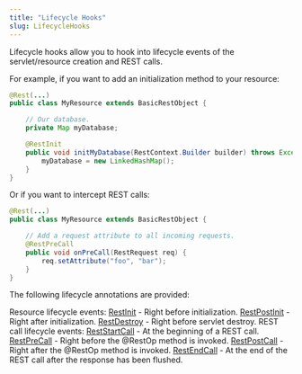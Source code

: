 ```yaml
---
title: "Lifecycle Hooks"
slug: LifecycleHooks
---
```


Lifecycle hooks allow you to hook into lifecycle events of the servlet/resource creation and REST calls.

For example, if you want to add an initialization method to your resource:

```java
@Rest(...)
public class MyResource extends BasicRestObject {

    // Our database.
    private Map myDatabase;

    @RestInit
    public void initMyDatabase(RestContext.Builder builder) throws Exception {
        myDatabase = new LinkedHashMap();
    }
}
```

Or if you want to intercept REST calls:

```java
@Rest(...)
public class MyResource extends BasicRestObject {

    // Add a request attribute to all incoming requests.
    @RestPreCall
    public void onPreCall(RestRequest req) {
        req.setAttribute("foo", "bar");
    }
}
```

The following lifecycle annotations are provided:

<tree>
<node-0>Resource lifecycle events:</node-0>
<node-1><java-annotation><a href="/site/apidocs/org/apache/juneau/rest/annotation/RestInit.html" target="_blank">RestInit</a></java-annotation> - Right before initialization.</node-1>
<node-1><java-annotation><a href="/site/apidocs/org/apache/juneau/rest/annotation/RestPostInit.html" target="_blank">RestPostInit</a></java-annotation> - Right after initialization.</node-1>
<node-1><java-annotation><a href="/site/apidocs/org/apache/juneau/rest/annotation/RestDestroy.html" target="_blank">RestDestroy</a></java-annotation> - Right before servlet destroy.</node-1>
<node-0>REST call lifecycle events:</node-0>
<node-1><java-annotation><a href="/site/apidocs/org/apache/juneau/rest/annotation/RestStartCall.html" target="_blank">RestStartCall</a></java-annotation> - At the beginning of a REST call.</node-1>
<node-1><java-annotation><a href="/site/apidocs/org/apache/juneau/rest/annotation/RestPreCall.html" target="_blank">RestPreCall</a></java-annotation> - Right before the @RestOp method is invoked.</node-1>
<node-1><java-annotation><a href="/site/apidocs/org/apache/juneau/rest/annotation/RestPostCall.html" target="_blank">RestPostCall</a></java-annotation> - Right after the @RestOp method is invoked.</node-1>
<node-1><java-annotation><a href="/site/apidocs/org/apache/juneau/rest/annotation/RestEndCall.html" target="_blank">RestEndCall</a></java-annotation> - At the end of the REST call after the response has been flushed.</node-1>
</tree>